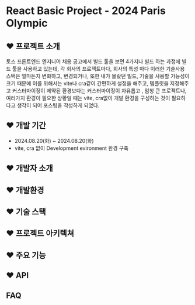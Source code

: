 # React Basic Project - 2024 Paris Olympic

## ❤️ 프로젝트 소개
토스 프론트엔드 엔지니어 채용 공고에서 
빌드 툴을 보면 4가지나 빌드 하는 과정에 빌드 툴을 사용하고 있는데, 각 회사의 프로젝트마다, 회사의 특성 마다 이러한 기술사용 스택은 얼마든지 변화하고, 변경되거나, 또한 내가 몰랐던 빌드, 기술을 사용할 가능성이 크기 때문에 이를 위해서는 vite나 cra같이 간편하게 설정을 해주고, 템플릿을 지정해주고 커스터마이징이 제약된 환경보다는 커스터마이징이 자유롭고  , 엄청 큰 프로젝트나, 여러가지 환경이 필요한 상황일 때는 vite, cra없이 개발 환경을 구성하는 것이 필요하다고 생각이 되어 포스팅을 작성하게 되었다. 
## ❤️ 개발 기간 
- 2024.08.20(화) ~ 2024.08.20(화)
- vite, cra 없이 Development evironment 환경 구축
  
## ❤️ 개발자 소개 


## ❤️ 개발환경


## ❤️ 기술 스택


## ❤️ 프로젝트 아키텍쳐


## ❤️ 주요 기능



## ❤️ API



## FAQ
